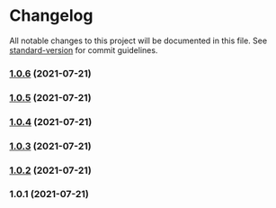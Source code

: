# Changelog

All notable changes to this project will be documented in this file. See [standard-version](https://github.com/conventional-changelog/standard-version) for commit guidelines.

### [1.0.6](https://github.com/fractal-ly/tiny-validation/compare/v1.0.5...v1.0.6) (2021-07-21)

### [1.0.5](https://github.com/fractal-ly/tiny-validation/compare/v1.0.4...v1.0.5) (2021-07-21)

### [1.0.4](https://github.com/fractal-ly/tiny-validation/compare/v1.0.3...v1.0.4) (2021-07-21)

### [1.0.3](https://github.com/fractal-ly/frctly-validation/compare/v1.0.2...v1.0.3) (2021-07-21)

### [1.0.2](https://github.com/fractal-ly/frctly-validation/compare/v1.0.1...v1.0.2) (2021-07-21)

### 1.0.1 (2021-07-21)
